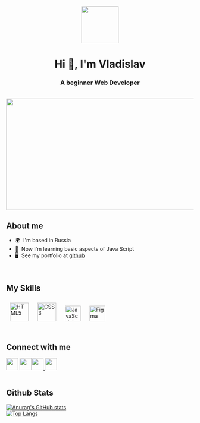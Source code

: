 <div id="header" align="center">
  <img src="https://media.giphy.com/media/M9gbBd9nbDrOTu1Mqx/giphy.gif" width="100"/>
</div>
<h1 align="center">Hi 👋, I'm Vladislav</h1>
<h3 align="center">A beginner Web Developer</h3>
  

<br/>  
<div align="center">
  <img src="https://media.giphy.com/media/dWesBcTLavkZuG35MI/giphy.gif" width="600" height="300"/>
</div>

## About me
 
*  🌍  I'm based in Russia </br>
*  🧠  Now I'm learning basic aspects of Java Script </br>
*  🖥️  See my portfolio at [github](https://github.com/curlyvld?tab=repositories) </br>

</br>

## My Skills 


<div align="left">  
<a href="https://en.wikipedia.org/wiki/HTML5" target="_blank"><img style="margin: 10px" src="https://profilinator.rishav.dev/skills-assets/html5-original-wordmark.svg" alt="HTML5" width="50" height="50" /></a>  
<a href="https://www.w3schools.com/css/" target="_blank"><img style="margin: 10px" src="https://profilinator.rishav.dev/skills-assets/css3-original-wordmark.svg" alt="CSS3" width="50" height="50" /></a>  
<a href="https://www.javascript.com/" target="_blank"><img style="margin: 10px" src="https://profilinator.rishav.dev/skills-assets/javascript-original.svg" alt="JavaScript" width="42" height="42" /></a>  
<a href="https://www.figma.com/" target="_blank"><img style="margin: 10px" src="https://profilinator.rishav.dev/skills-assets/figma-icon.svg" alt="Figma" width="42" height="42" /></a>  
</div>



<br/>  



## Connect with me  

                  
                  
<div align="left"><a href="https://discord.com/users/curlyvld" target="_blank" rel="noreferrer"> <img src="https://raw.githubusercontent.com/danielcranney/readme-generator/main/public/icons/socials/discord.svg" width="32" height="32" /></a>                 <a href="https://www.github.com/curlyvld" target="_blank" rel="noreferrer"> <img src="https://raw.githubusercontent.com/danielcranney/readme-generator/main/public/icons/socials/github.svg" width="32" height="32" /></a><a href="http://www.instagram.com/curlyvld" target="_blank" rel="noreferrer"><img src="https://raw.githubusercontent.com/danielcranney/readme-generator/main/public/icons/socials/instagram.svg" width="32" height="32" /></a><a href="https://t.me/fasgem" target="_blank" rel="noreferrer"> <img src="https://cdn.worldvectorlogo.com/logos/telegram-1.svg" width="32" height="32" /></a></div>

<br/>




## Github Stats  

[![Anurag's GitHub stats](https://github-readme-stats.vercel.app/api?username=curlyvld&theme=radical&show_icons=true)](https://github.com/anuraghazra/github-readme-stats) </br>
[![Top Langs](https://github-readme-stats.vercel.app/api/top-langs/?username=curlyvld&theme=radical)](https://github.com/anuraghazra/github-readme-stats)



